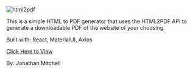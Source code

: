<img src="https://i.imgur.com/hz50o4M.png" alt="html2pdf" border="0">

This is a simple HTML to PDF generator that uses the HTML2PDF API to generate a downloadable PDF of the website of your choosing.

Built with: React, MaterialUI, Axios

<a href="https://react-html-to-pd-fgenerator.vercel.app/">Click Here to View</a>

By: Jonathan Mitchell
